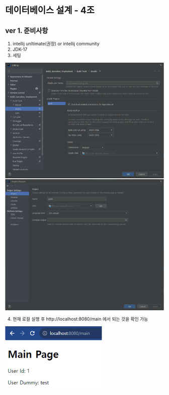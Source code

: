 # 데이터베이스 설계 - 4조

## ver 1. 준비사항  

1. intellij unltimate(권장) or intellij community  
2. JDK-17
3. 세팅  

![img.png](img.png)
![img_1.png](img_1.png)

4. 현재 로컬 실행 후 http://localhost:8080/main 에서 되는 것을 확인 가능  

![img_2.png](img_2.png)